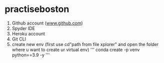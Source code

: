 # practiseboston

1. Github account (www.github.com)
2. Spyder IDE
3. Heroku account
4. Git CLI
5. create new env (first use cd"path from file xplorer" and open 
the folder where u want to create ur virtual env)
'''
conda create -p venv python==3.9 -y
'''